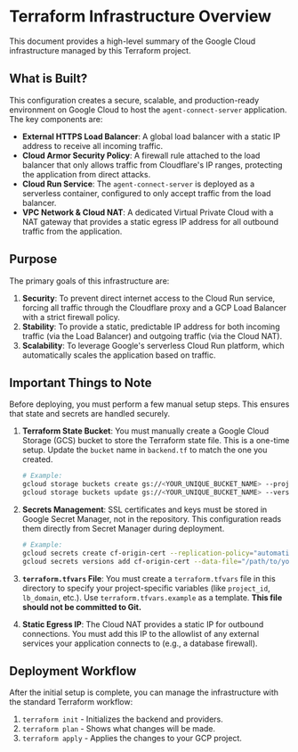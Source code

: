  # Terraform Infrastructure Overview

This document provides a high-level summary of the Google Cloud infrastructure managed by this Terraform project.

## What is Built?

This configuration creates a secure, scalable, and production-ready environment on Google Cloud to host the `agent-connect-server` application. The key components are:

*   **External HTTPS Load Balancer**: A global load balancer with a static IP address to receive all incoming traffic.
*   **Cloud Armor Security Policy**: A firewall rule attached to the load balancer that only allows traffic from Cloudflare's IP ranges, protecting the application from direct attacks.
*   **Cloud Run Service**: The `agent-connect-server` is deployed as a serverless container, configured to only accept traffic from the load balancer.
*   **VPC Network & Cloud NAT**: A dedicated Virtual Private Cloud with a NAT gateway that provides a static egress IP address for all outbound traffic from the application.

## Purpose

The primary goals of this infrastructure are:

1.  **Security**: To prevent direct internet access to the Cloud Run service, forcing all traffic through the Cloudflare proxy and a GCP Load Balancer with a strict firewall policy.
2.  **Stability**: To provide a static, predictable IP address for both incoming traffic (via the Load Balancer) and outgoing traffic (via the Cloud NAT).
3.  **Scalability**: To leverage Google's serverless Cloud Run platform, which automatically scales the application based on traffic.

## Important Things to Note

Before deploying, you must perform a few manual setup steps. This ensures that state and secrets are handled securely.

1.  **Terraform State Bucket**: You must manually create a Google Cloud Storage (GCS) bucket to store the Terraform state file. This is a one-time setup. Update the `bucket` name in `backend.tf` to match the one you created.

    ```bash
    # Example:
    gcloud storage buckets create gs://<YOUR_UNIQUE_BUCKET_NAME> --project=<YOUR_PROJECT_ID> --location=US
    gcloud storage buckets update gs://<YOUR_UNIQUE_BUCKET_NAME> --versioning
    ```

2.  **Secrets Management**: SSL certificates and keys must be stored in Google Secret Manager, not in the repository. This configuration reads them directly from Secret Manager during deployment.

    ```bash
    # Example:
    gcloud secrets create cf-origin-cert --replication-policy="automatic"
    gcloud secrets versions add cf-origin-cert --data-file="/path/to/your/cert.pem"
    ```

3.  **`terraform.tfvars` File**: You must create a `terraform.tfvars` file in this directory to specify your project-specific variables (like `project_id`, `lb_domain`, etc.). Use `terraform.tfvars.example` as a template. **This file should not be committed to Git.**

4.  **Static Egress IP**: The Cloud NAT provides a static IP for outbound connections. You must add this IP to the allowlist of any external services your application connects to (e.g., a database firewall).

## Deployment Workflow

After the initial setup is complete, you can manage the infrastructure with the standard Terraform workflow:

1.  `terraform init` - Initializes the backend and providers.
2.  `terraform plan` - Shows what changes will be made.
3.  `terraform apply` - Applies the changes to your GCP project.